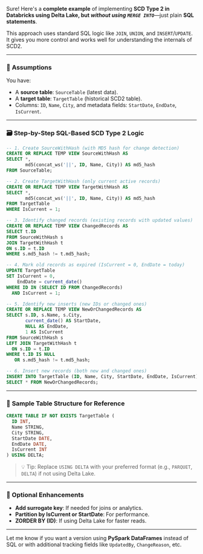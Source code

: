 Sure! Here's a **complete example** of implementing **SCD Type 2 in Databricks using Delta Lake, but *without using `MERGE INTO`***—just plain **SQL statements**.

This approach uses standard SQL logic like `JOIN`, `UNION`, and `INSERT`/`UPDATE`. It gives you more control and works well for understanding the internals of SCD2.

---

### 🧱 **Assumptions**
You have:
- A **source table**: `SourceTable` (latest data).
- A **target table**: `TargetTable` (historical SCD2 table).
- Columns: `ID`, `Name`, `City`, and metadata fields: `StartDate`, `EndDate`, `IsCurrent`.

---

### 🗃️ **Step-by-Step SQL-Based SCD Type 2 Logic**

```sql
-- 1. Create SourceWithHash (with MD5 hash for change detection)
CREATE OR REPLACE TEMP VIEW SourceWithHash AS
SELECT *,
       md5(concat_ws('||', ID, Name, City)) AS md5_hash
FROM SourceTable;

-- 2. Create TargetWithHash (only current active records)
CREATE OR REPLACE TEMP VIEW TargetWithHash AS
SELECT *,
       md5(concat_ws('||', ID, Name, City)) AS md5_hash
FROM TargetTable
WHERE IsCurrent = 1;

-- 3. Identify changed records (existing records with updated values)
CREATE OR REPLACE TEMP VIEW ChangedRecords AS
SELECT t.ID
FROM SourceWithHash s
JOIN TargetWithHash t
ON s.ID = t.ID
WHERE s.md5_hash != t.md5_hash;

-- 4. Mark old records as expired (IsCurrent = 0, EndDate = today)
UPDATE TargetTable
SET IsCurrent = 0,
    EndDate = current_date()
WHERE ID IN (SELECT ID FROM ChangedRecords)
  AND IsCurrent = 1;

-- 5. Identify new inserts (new IDs or changed ones)
CREATE OR REPLACE TEMP VIEW NewOrChangedRecords AS
SELECT s.ID, s.Name, s.City,
       current_date() AS StartDate,
       NULL AS EndDate,
       1 AS IsCurrent
FROM SourceWithHash s
LEFT JOIN TargetWithHash t
  ON s.ID = t.ID
WHERE t.ID IS NULL
   OR s.md5_hash != t.md5_hash;

-- 6. Insert new records (both new and changed ones)
INSERT INTO TargetTable (ID, Name, City, StartDate, EndDate, IsCurrent)
SELECT * FROM NewOrChangedRecords;
```

---

### 📘 **Sample Table Structure for Reference**

```sql
CREATE TABLE IF NOT EXISTS TargetTable (
  ID INT,
  Name STRING,
  City STRING,
  StartDate DATE,
  EndDate DATE,
  IsCurrent INT
) USING DELTA;
```

> 💡 Tip: Replace `USING DELTA` with your preferred format (e.g., `PARQUET`, `DELTA`) if not using Delta Lake.

---

### 🧠 Optional Enhancements

- **Add surrogate key**: If needed for joins or analytics.
- **Partition by IsCurrent or StartDate**: For performance.
- **ZORDER BY (ID)**: If using Delta Lake for faster reads.

---

Let me know if you want a version using **PySpark DataFrames** instead of SQL or with additional tracking fields like `UpdatedBy`, `ChangeReason`, etc.
